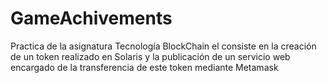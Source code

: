 # GameAchivements
Practica de la asignatura Tecnología BlockChain el consiste en la creación de un token realizado en Solaris y la publicación de un servicio web encargado de la transferencia de este token mediante Metamask
